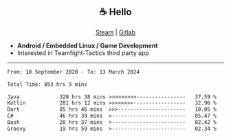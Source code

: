 <h2 align="center"> ☕ Hello </h2>

<p align="center">
  <a href="https://steamcommunity.com/id/Niforances/">Steam</a> |
  <a href="https://gitlab.com/niforances">Gitlab</a>
</p>

 - **Android / Embedded Linux / Game Development**
 - Interested in Teamfight-Tactics third party app

------

<!--START_SECTION:waka-->

```txt
From: 10 September 2020 - To: 13 March 2024

Total Time: 853 hrs 5 mins

Java             320 hrs 38 mins >>>>>>>>>----------------   37.59 %
Kotlin           281 hrs 12 mins >>>>>>>>-----------------   32.96 %
Dart             85 hrs 46 mins  >>>----------------------   10.05 %
C#               46 hrs 39 mins  >------------------------   05.47 %
Bash             20 hrs 37 mins  >------------------------   02.42 %
Groovy           19 hrs 59 mins  >------------------------   02.34 %
```

<!--END_SECTION:waka-->
